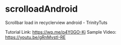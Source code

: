 # scrolloadAndroid
Scrollbar load in recyclerview android - TrinityTuts

Tutorial Link: https://wp.me/p4Y0GO-Kj
Sample Video: https://youtu.be/gRnMvstI-RE
